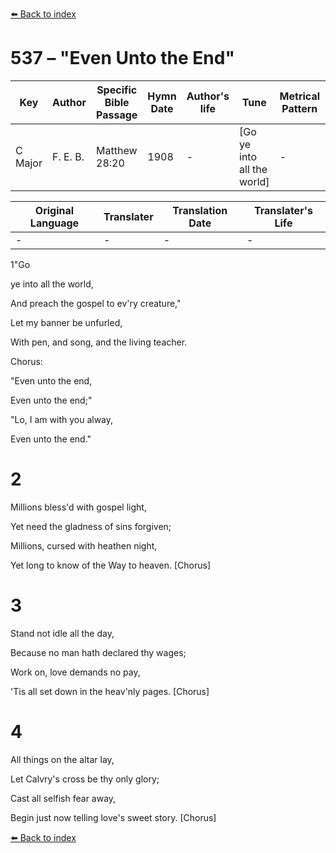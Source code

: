 [⬅️ Back to index](../README.md)

# 537 – "Even Unto the End"

Key | Author   | Specific Bible Passage     |Hymn Date |Author's life |Tune |Metrical Pattern   |Composer/Source
-- | --------- | ---------------------------|----------|--------------|-----|-------------------|-------------  
C Major |F. E. B. |Matthew 28:20 |1908 |- |[Go ye into all the world] |- |F. E. Belden

Original Language | Translater | Translation Date   | Translater's Life  
----------------- | --------- | --------------------|-------------     
\- |- |- |-




1"Go

ye into all the world,

And preach the gospel to ev'ry creature,"

Let my banner be unfurled,

With pen, and song, and the living teacher.



Chorus:

"Even unto the end,

Even unto the end;"

"Lo, I am with you alway,

Even unto the end."



# 2

Millions bless'd with gospel light,

Yet need the gladness of sins forgiven;

Millions, cursed with heathen night,

Yet long to know of the Way to heaven.  [Chorus]



# 3

Stand not idle all the day,

Because no man hath declared thy wages;

Work on, love demands no pay,

'Tis all set down in the heav'nly pages.  [Chorus]



# 4

All things on the altar lay,

Let Calvry's cross be thy only glory;

Cast all selfish fear away,

Begin just now telling love's sweet story.  [Chorus]

[⬅️ Back to index](../README.md)
